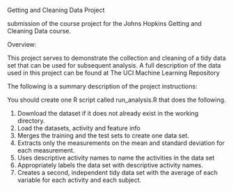 Getting and Cleaning Data Project

submission of the course project for the Johns Hopkins Getting and Cleaning Data course.

Overview:

This project serves to demonstrate the collection and cleaning of a tidy data set that can be used for subsequent analysis. A full description of the data used in this project can be found at The UCI Machine Learning Repository

The following is a summary description of the project instructions:

You should create one R script called run_analysis.R that does the following.

1. Download the dataset if it does not already exist in the working directory.
2. Load the datasets, activity and feature info
3. Merges the training and the test sets to create one data set.
4. Extracts only the measurements on the mean and standard deviation for each measurement.
5. Uses descriptive activity names to name the activities in the data set
6. Appropriately labels the data set with descriptive activity names.
7. Creates a second, independent tidy data set with the average of each variable for each activity and each subject.
